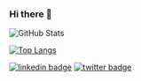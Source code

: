 ### Hi there 👋

![GitHub Stats](https://github-readme-stats.vercel.app/api?username=wsharp07&show_icons=true&theme=radical)

[![Top Langs](https://github-readme-stats.vercel.app/api/top-langs/?username=wsharp07)](https://github.com/wsharp07/)

[![linkedin badge](https://img.shields.io/badge/wsharp07-30302f?style=flat&logo=linkedin)](https://www.linkedin.com/in/wsharp07)
[![twitter badge](https://img.shields.io/badge/@wsharp07-30302f?style=flat&logo=twitter)](https://twitter.com/wsharp07)

<!--
**wsharp07/wsharp07** is a ✨ _special_ ✨ repository because its `README.md` (this file) appears on your GitHub profile.

Here are some ideas to get you started:

- 🔭 I’m currently working on ...
- 🌱 I’m currently learning ...
- 👯 I’m looking to collaborate on ...
- 🤔 I’m looking for help with ...
- 💬 Ask me about ...
- 📫 How to reach me: ...
- 😄 Pronouns: ...
- ⚡ Fun fact: ...
-->
